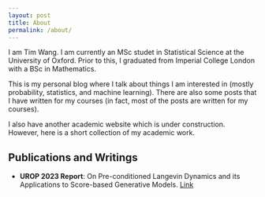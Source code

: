 ```yaml
---
layout: post
title: About
permalink: /about/
---
```


I am Tim Wang. I am currently an MSc studet in Statistical Science at the University of Oxford. Prior to this, I graduated from Imperial College London with a BSc in Mathematics.    

This is my personal blog where I talk about things I am interested in (mostly probability, statistics, and machine learning). There are also some posts that I have written for my courses (in fact, most of the posts are written for my courses).   

I also have another academic website which is under construction. However, here is a short collection of my academic work. 

## Publications and Writings  

- **UROP 2023 Report**: On Pre-conditioned Langevin Dynamics and its Applications to Score-based Generative Models. [Link](https://isomorphicdude.github.io/assets/Draft.pdf) 
